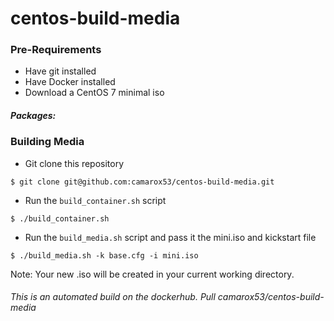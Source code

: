 # centos-build-media 

### Pre-Requirements
* Have git installed 
* Have Docker installed  
* Download a CentOS 7 minimal iso

##### Packages: 

### Building Media
* Git clone this repository 
```
$ git clone git@github.com:camarox53/centos-build-media.git
```
* Run the `build_container.sh` script
```
$ ./build_container.sh
```
* Run the `build_media.sh` script and pass it the mini.iso and kickstart file
```
$ ./build_media.sh -k base.cfg -i mini.iso
```
Note: Your new .iso will be created in your current working directory. 

###### This is an automated build on the dockerhub. Pull camarox53/centos-build-media
